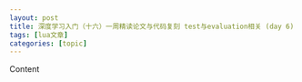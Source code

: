 ```yaml
---
layout: post
title: 深度学习入门（十六）一周精读论文与代码复刻 test与evaluation相关 (day 6) 
tags: [lua文章]
categories: [topic]
---
```

<div id="myAffix" class="shadow-bottom-center hidden-xs">
      <div class="categories-list-header">
        Content
      </div>
      <div class="content-text"></div>
    </div>